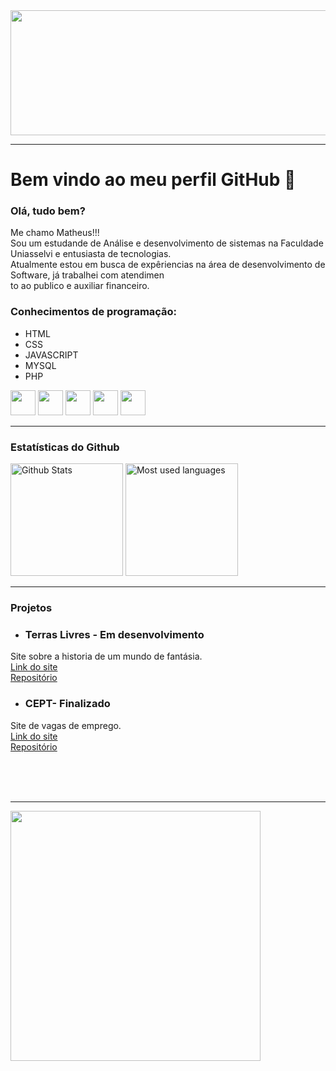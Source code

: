 <img src="https://thumbs.dreamstime.com/b/c%C3%B3digo-fonte-e-papel-de-parede-do-desktop-pela-linguagem-programa%C3%A7%C3%A3o-com-codi-124708208.jpg" width="1000" height="200" />
<hr>

# Bem vindo ao meu perfil GitHub 👋
### Olá, tudo bem?


Me chamo Matheus!!!<br>
Sou um estudande de Análise e desenvolvimento de sistemas na Faculdade Uniasselvi e entusiasta de tecnologias.<br>
Atualmente estou em busca de expêriencias na área de desenvolvimento de Software, já trabalhei com atendimen<br>
to ao publico e auxiliar financeiro.

### Conhecimentos de programação: 
                                        
- HTML
- CSS
- JAVASCRIPT
- MYSQL
- PHP

<img src="https://cdn.jsdelivr.net/gh/devicons/devicon/icons/html5/html5-plain.svg" width="40" height="40" />  <img src="https://cdn.jsdelivr.net/gh/devicons/devicon/icons/css3/css3-original.svg" width="40" height="40"/>  <img src="https://cdn.jsdelivr.net/gh/devicons/devicon/icons/javascript/javascript-original.svg" width="40" height="40" />           <img src="https://cdn.jsdelivr.net/gh/devicons/devicon/icons/mysql/mysql-original-wordmark.svg" width="40" height="40" />
 <img src="https://www.google.com/url?sa=i&url=https%3A%2F%2Ficon-icons.com%2Fpt%2Ficone%2Fphp-simples-logo%2F146397&psig=AOvVaw1pplZibd5myGmSsU2FVZPL&ust=1705063060105000&source=images&cd=vfe&opi=89978449&ved=0CBIQjRxqFwoTCOCphoKt1YMDFQAAAAAdAAAAABAD" width="40" height="40" />
 
 <hr>
 
 ### Estatísticas do Github
 <div>
    <img alt="Github Stats" height="180em" src="https://github-readme-stats.vercel.app/api?username=Matheuscoelio&show_icons=true&theme=github_dark"></img>
    <img alt="Most used languages" height="180em" src="https://github-readme-stats.vercel.app/api/top-langs/?username=Matheuscoelio&theme=github_dark"></img>
  </div>

<hr>

### Projetos

- ### Terras Livres - Em desenvolvimento
Site sobre a historia de um mundo de fantásia.<br>
<a href="https://matheuscoelio.github.io/Meu-site-rpg/Site%20Terras%20Livres/pagina%20home.html"> Link do site </a> 
<br>
<a href="https://github.com/MatheusCoelio/Meu-site-rpg"> Repositório </a>


- ### CEPT- Finalizado
Site de vagas de emprego.<br>
<a href="https://matheuscoelio.github.io/TRABALHO-FACULDADE/PAGINA%20HOME.html"> Link do site </a> 
<br>
<a href="https://github.com/MatheusCoelio/TRABALHO-FACULDADE"> Repositório </a>



<br>
<br>
<br>

<hr>


   <img src="https://media.tenor.com/9ck4tqfCm84AAAAd/thumbs-up-nice.gif" width="400"  />




